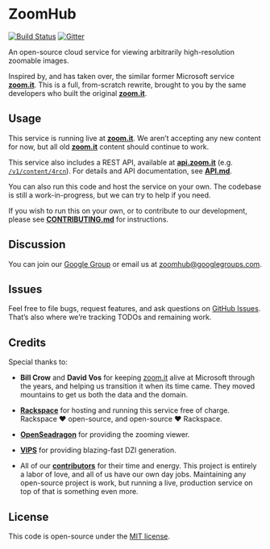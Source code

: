 # ZoomHub

[![Build Status](https://circleci.com/gh/gasi/zoomhub.svg?style=shield&circle-token=4e2b7e7de6ab3177d1e744d04dbacccb8c6cd68b)](https://circleci.com/gh/gasi/zoomhub)
[![Gitter](https://badges.gitter.im/Join%20Chat.svg)](https://gitter.im/zoomhub/zoomhub?utm_source=badge&utm_medium=badge&utm_campaign=pr-badge&utm_content=badge)

An open-source cloud service for viewing arbitrarily high-resolution zoomable
images.

Inspired by, and has taken over, the similar former Microsoft service
**[zoom.it]**.
This is a full, from-scratch rewrite, brought to you by the same developers who
built the original **[zoom.it]**.


## Usage

This service is running live at **[zoom.it]**.
We aren’t accepting any new content for now, but all old **[zoom.it]** content
should continue to work.

This service also includes a REST API, available at **[api.zoom.it][api.zoom.it]**
(e.g. [`/v1/content/4rcn`](http://api.zoom.it/v1/content/4rcn)).
For details and API documentation, see **[API.md](./API.md)**.

You can also run this code and host the service on your own.
The codebase is still a work-in-progress, but we can try to help if you need.

If you wish to run this on your own, or to contribute to our development,
please see **[CONTRIBUTING.md](./CONTRIBUTING.md)** for instructions.


## Discussion

You can join our [Google Group](https://groups.google.com/group/zoomhub)
or email us at [zoomhub@googlegroups.com](mailto:zoomhub@googlegroups.com).


## Issues

Feel free to file bugs, request features, and ask questions on
[GitHub Issues](https://github.com/zoomhub/zoomhub/issues).
That’s also where we’re tracking TODOs and remaining work.


## Credits

Special thanks to:

- **Bill Crow** and **David Vos** for keeping [zoom.it] alive at Microsoft
  through the years, and helping us transition it when its time came.
  They moved mountains to get us both the data and the domain.

- **[Rackspace](http://www.rackspace.com/)** for hosting and running this
  service free of charge. Rackspace ♥︎ open-source, and open-source ♥︎ Rackspace.

- **[OpenSeadragon](http://openseadragon.github.io/)** for providing the
  zooming viewer.

- **[VIPS](http://www.vips.ecs.soton.ac.uk/index.php?title=VIPS)** for
  providing blazing-fast DZI generation.

- All of our
  **[contributors](https://github.com/zoomhub/zoomhub/graphs/contributors)** for
  their time and energy.
  This project is entirely a labor of love, and all of us have our own day jobs.
  Maintaining any open-source project is work, but running a live, production
  service on top of that is something even more.


## License

This code is open-source under the [MIT license](./LICENSE).


[zoom.it]: http://zoom.it/
[api.zoom.it]: http://api.zoom.it/
